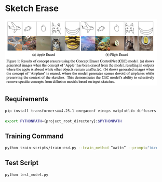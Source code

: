 
# Sketch Erase

![Results](img.png)

## Requirements

```bash
pip install transformers==4.25.1 omegaconf einops matplotlib diffusers pytorch_lightning taming-transformers-rom1504 kornia clip open_clip_torch

export PYTHONPATH={project_root_directory}:$PYTHONPATH
```

## Training Command

```bash
python train-scripts/train-esd.py --train_method “xattn” --prompt="bird" --erase_condition_image="bird_canny.png"
```

## Test Script

```bash
python test_model.py
```






